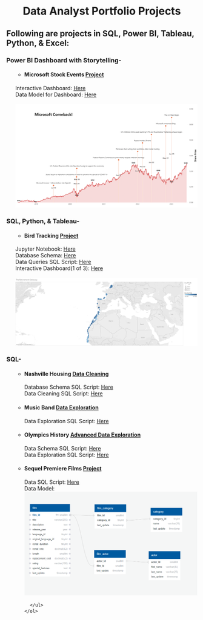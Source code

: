 <h1 align="center">Data Analyst Portfolio Projects</h1>
<h2>Following are projects in SQL, Power BI, Tableau, Python, & Excel:</h2>

<p>
  <h3>Power BI Dashboard with Storytelling-</h3>
  <p>
    <ol>
      <ul>
        <li>
          <h4>Microsoft Stock Events <a href="https://github.com/luisosorio3214/Power-BI-Dashboards/tree/main/Microsoft%20Stock">Project</a>
          </h4>
        </li>
      </ul>
      Interactive Dashboard: 
          <a href="https://app.powerbi.com/view?r=eyJrIjoiYmQwNjkwYWQtY2ZmMy00NDBjLWIwMTYtZGE1ODI2MjhkM2QxIiwidCI6ImQxNzU2NzliLWFjZDMtNDY0NC1iZTgyLWFmMDQxOTgyOTc3YSIsImMiOjZ9">
            Here</a> <br>
      Data Model for Dashboard: <a href="https://github.com/luisosorio3214/Power-BI-Dashboards/blob/main/Microsoft%20Stock/Microsoft%20-%20Dashboard%20Images/data_model.PNG">
            Here</a> <br> <br>
      <img src="All Dashboard Images/Microsoft - Dashboard-1.png"> 
    </ol>

  </p> 
</p>



<p>
  <h3>SQL, Python, & Tableau-</h3>
  <p>
    <ol>
      <ul>
        <li>
          <h4>Bird Tracking <a href="https://github.com/luisosorio3214/SQL-Projects/tree/main/Bird%20Tracking">Project</a>
          </h4>
        </li>
      </ul>
      Jupyter Notebook: 
          <a href="https://github.com/luisosorio3214/SQL-Projects/blob/main/Bird%20Tracking/Bird_Tracking.ipynb">
            Here</a> <br>
      Database Schema: <a href="https://github.com/luisosorio3214/SQL-Projects/tree/main/Bird%20Tracking/Database%20-%20Schema">
            Here</a> <br>
      Data Queries SQL Script: <a href="https://github.com/luisosorio3214/SQL-Projects/blob/main/Bird%20Tracking/Outputs/bird_tracking.sql">
            Here</a> <br>
      Interactive Dashboard(1 of 3): <a href="https://public.tableau.com/shared/MMDCJHPN4?:display_count=n&:origin=viz_share_link">
            Here</a> <br> <br>
      <img src="All Dashboard Images/The Retirement Getaway.png"> 
    </ol>

  </p> 
</p>

<p>
  <h3>SQL-</h3>
  <p>
    <ol>
      <ul>
        <li>
          <h4>Nashville Housing <a href="https://github.com/luisosorio3214/SQL- 
          Projects/tree/main/Nashville%20Housing%20Data%20Cleaning">Data Cleaning</a>
          </h4>
          Database Schema SQL Script: <a href="https://github.com/luisosorio3214/SQL- 
                Projects/blob/main/Nashville%20Housing%20Data%20Cleaning/DATABASE_CREATION.sql">
                Here</a> <br>
          Data Cleaning SQL Script: <a href="https://github.com/luisosorio3214/SQL- 
           Projects/blob/main/Nashville%20Housing%20Data%20Cleaning/nashville_cleaning.sql">
                Here</a> <br>
        </li>
        <li>
          <h4>Music Band <a href="https://github.com/luisosorio3214/SQL-Projects/tree/main/Music%20Band">Data Exploration</a>
          </h4>
          Data Exploration SQL Script: 
              <a href="https://github.com/luisosorio3214/SQL-Projects/blob/main/Music%20Band/Music_Band_Project.sql">
                Here</a> <br>     
        </li>
        <li>
          <h4>Olympics History <a href="https://github.com/luisosorio3214/SQL-Projects/tree/main/Music%20Band"> Advanced Data 
              Exploration</a>
          </h4>
          Data Schema SQL Script: 
              <a href="https://github.com/luisosorio3214/SQL-Projects/blob/main/Olympics/OLYMPICS%20DATABASE%20-%20Schema.sql">
                Here</a> <br>     
          Data Exploration SQL Script: 
            <a href="https://github.com/luisosorio3214/SQL-Projects/blob/main/Olympics/OLYMPICS%20-%20SQL(%231-10).sql">
              Here</a> <br>    
        </li>
        <li>
          <h4>Sequel Premiere Films <a href="https://github.com/luisosorio3214/SQL-Projects/tree/main/Music%20Band">Project</a>
          </h4>
          Data SQL Script: 
              <a href="https://github.com/luisosorio3214/SQL- 
              Projects/blob/main/Sequel%20Premiere%20FIlms/Data%20Modeling%20%26%20Queries/Premiere%20Films.sql">
                Here</a> <br>     
          Data Model: 
            <img src="All Dashboard Images/film_schema.png">  
         </li>

        
      </ul>
    </ol>
  </p> 
</p>

